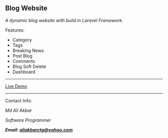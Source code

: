 <h2>Blog Website</h2>
<p><i>A dynamic blog website with build in Laravel Framework.</i></p>

<p>Features:</p>
<ul>
    <li>Category</li>
    <li>Tags</li>
    <li>Breaking News</li>
    <li>Post Blog</li>
    <li>Comments</li>
    <li>Blog Soft Delete</li>
    <li>Dashboard</li>
</ul>
<hr>

<a href="blog.shikkhaghorbd.com" target="_blank">Live Demo</a>
<hr>

<p>Contact Info:</p>
<address>
    <p>Md Ali Akbar</p>
    <p><i>Software Programmer</i></p>
    <b>Email: <a href="mailto:aliakbarctg@yahoo.com">aliakbarctg@yahoo.com</a> </b>
</address>
